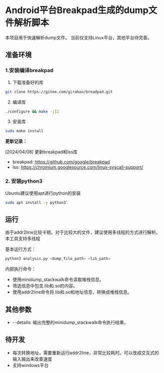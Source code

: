 # Android平台Breakpad生成的dump文件解析脚本

本项目用于快速解析dump文件。
当前仅支持Linux平台，其他平台待完善。

## 准备环境

### 1.安装编译breakpad

1. 下载准备好的库
```bash
git clone https://gitee.com/girakoo/breadpad.git
```

2. 编译库
```bash
./configure && make -j12  
```

3. 安装库
```bash
sudo make install
```

**更新记录：**

[2024/04/08] 更新breakpad和lss库

- breakpad: https://github.com/google/breakpad
- lss: https://chromium.googlesource.com/linux-syscall-support/

### 2. 安装python3

Ubuntu建议使用apt进行python的安装

```bash
sudo apt install -y python3`
```

## 运行

由于addr2line比较卡顿。对于比较大的文件，建议使用多线程的方式进行解析。
本工具支持多线程

基本运行方式：
```bash
python3 analysis.py <dump_file_path> <lib_path>
```

内部执行命令：
- 使用minidump_stackwalk命令读取堆栈信息。
- 筛选信息中包含.lib和.so的内容。
- 使用addr2line命令将.lib和.so和地址信息，转换成堆栈信息。

## 其他参数

- --details: 输出完整的minidump_stackwalk命令执行结果。

## 待开发

- 每次转换地址，需要重新运行addr2line，非常比较耗时。可以改成交互式的输入输出来改善速度
- 支持windows平台